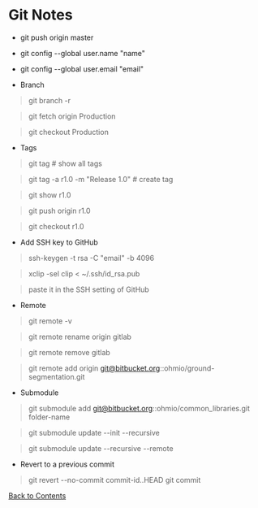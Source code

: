 # Git Notes

* git push origin master
* git config --global user.name "name"
* git config --global user.email "email"

* Branch
> git branch -r

> git fetch origin Production

> git checkout Production

* Tags
> git tag # show all tags

> git tag -a r1.0 -m "Release 1.0" # create tag

> git show r1.0

> git push origin r1.0

> git checkout r1.0

* Add SSH key to GitHub
> ssh-keygen -t rsa -C "email" -b 4096

> xclip -sel clip < ~/.ssh/id_rsa.pub

> paste it in the SSH setting of GitHub

* Remote
> git remote -v

> git remote rename origin gitlab

> git remote remove gitlab

> git remote add origin git@bitbucket.org::ohmio/ground-segmentation.git

* Submodule
 > git submodule add git@bitbucket.org::ohmio/common_libraries.git folder-name
 
 > git submodule update --init --recursive
 
 > git submodule update --recursive --remote

* Revert to a previous commit
 > git revert --no-commit commit-id..HEAD
 > git commit

[Back to Contents](../README.md)
